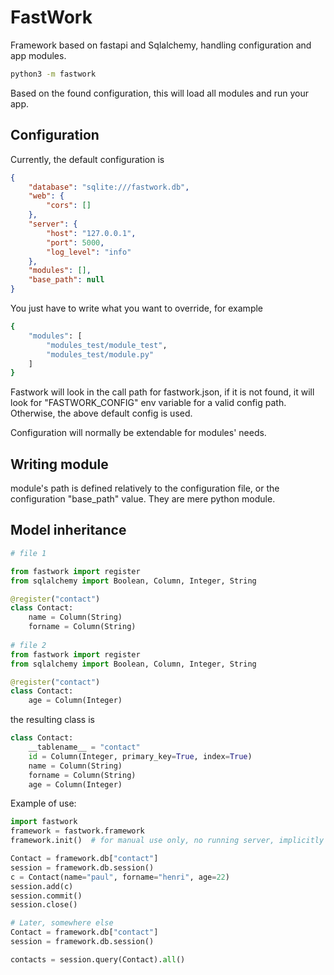 # FastWork

Framework based on fastapi and Sqlalchemy, handling configuration and app modules.



<WORK in PROGRESS>

```bash
python3 -m fastwork
```

Based on the found configuration, this will load all modules and run your app.

## Configuration

Currently, the default configuration is

```json
{
    "database": "sqlite:///fastwork.db",
    "web": {
        "cors": []
    },
    "server": {
        "host": "127.0.0.1",
        "port": 5000,
        "log_level": "info"
    },
    "modules": [],
    "base_path": null
}

```

You just have to write what you want to override, for example

```bash
{
    "modules": [
        "modules_test/module_test",
        "modules_test/module.py"
    ]
}
```

Fastwork will look in the call path for fastwork.json, if it is not found, it will look for "FASTWORK_CONFIG" env variable for a valid config path.
Otherwise, the above default config is used.

Configuration will normally be extendable for modules' needs.



## Writing module

module's path is defined relatively to the configuration file, or the configuration "base_path" value.
They are mere python module.



## Model inheritance

```python
# file 1

from fastwork import register
from sqlalchemy import Boolean, Column, Integer, String

@register("contact")
class Contact:
    name = Column(String)
    forname = Column(String)
    
# file 2
from fastwork import register
from sqlalchemy import Boolean, Column, Integer, String

@register("contact")
class Contact:
    age = Column(Integer)
```

the resulting class is 

```python
class Contact:
	__tablename__ = "contact"
    id = Column(Integer, primary_key=True, index=True)
    name = Column(String)
    forname = Column(String)
    age = Column(Integer)
```



Example of use:

```python
import fastwork
framework = fastwork.framework
framework.init()  # for manual use only, no running server, implicitly done in run methode

Contact = framework.db["contact"]
session = framework.db.session()
c = Contact(name="paul", forname="henri", age=22)
session.add(c)
session.commit()
session.close()

# Later, somewhere else
Contact = framework.db["contact"]
session = framework.db.session()

contacts = session.query(Contact).all()
```

